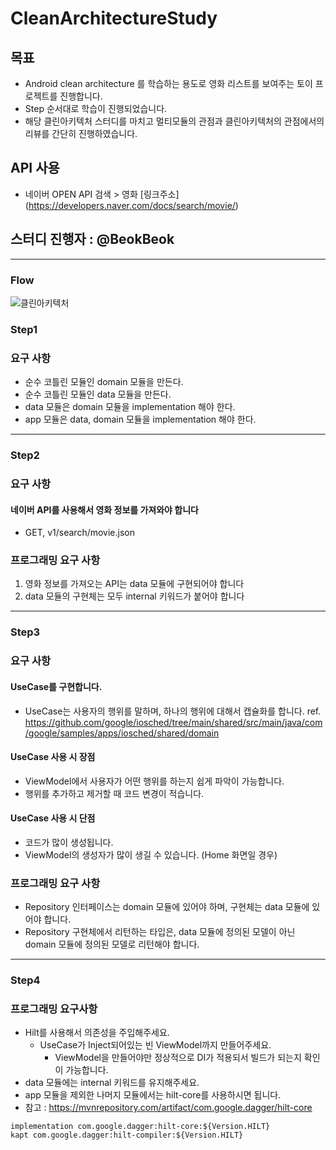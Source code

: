 # CleanArchitectureStudy

## 목표
- Android clean architecture 를 학습하는 용도로 영화 리스트를 보여주는 토이 프로젝트를 진행합니다.
- Step 순서대로 학습이 진행되었습니다.
- 해당 클린아키텍처 스터디를 마치고 멀티모듈의 관점과 클린아키텍처의 관점에서의 리뷰를 간단히 진행하였습니다.

## API 사용
- 네이버 OPEN API 검색 > 영화
  [링크주소]
  (https://developers.naver.com/docs/search/movie/)
  
## 스터디 진행자 : @BeokBeok

---

### Flow
![클린아키텍처](https://user-images.githubusercontent.com/7857824/140921082-d5b0d673-9899-4774-932d-04bad64f7cc4.png)

### Step1
### 요구 사항
- 순수 코틀린 모듈인 domain 모듈을 만든다.
- 순수 코틀린 모듈인 data 모듈을 만든다.
- data 모듈은 domain 모듈을 implementation 해야 한다.
- app 모듈은 data, domain 모듈을 implementation 해야 한다.

---

### Step2
### 요구 사항
#### 네이버 API를 사용해서 영화 정보를 가져와야 합니다
- GET, v1/search/movie.json

### 프로그래밍 요구 사항
1. 영화 정보를 가져오는 API는 data 모듈에 구현되어야 합니다
2. data 모듈의 구현체는 모두 internal 키워드가 붙어야 합니다

---

### Step3
### 요구 사항
#### UseCase를 구현합니다.
- UseCase는 사용자의 행위를 말하며, 하나의 행위에 대해서 캡슐화를 합니다.
ref. https://github.com/google/iosched/tree/main/shared/src/main/java/com/google/samples/apps/iosched/shared/domain

#### UseCase 사용 시 장점
- ViewModel에서 사용자가 어떤 행위를 하는지 쉽게 파악이 가능합니다.
- 행위를 추가하고 제거할 때 코드 변경이 적습니다.

#### UseCase 사용 시 단점
- 코드가 많이 생성됩니다.
- ViewModel의 생성자가 많이 생길 수 있습니다. (Home 화면일 경우)

### 프로그래밍 요구 사항
- Repository 인터페이스는 domain 모듈에 있어야 하며, 구현체는 data 모듈에 있어야 합니다.
- Repository 구현체에서 리턴하는 타입은, data 모듈에 정의된 모델이 아닌 domain 모듈에 정의된 모델로 리턴해야 합니다.

---

### Step4
### 프로그래밍 요구사항
- Hilt를 사용해서 의존성을 주입해주세요.
    - UseCase가 Inject되어있는 빈 ViewModel까지 만들어주세요.
        - ViewModel을 만들어야만 정상적으로 DI가 적용되서 빌드가 되는지 확인이 가능합니다.
- data 모듈에는 internal 키워드를 유지해주세요.
- app 모듈을 제외한 나머지 모듈에서는 hilt-core를 사용하시면 됩니다.
- 참고 : https://mvnrepository.com/artifact/com.google.dagger/hilt-core

```
implementation com.google.dagger:hilt-core:${Version.HILT}
kapt com.google.dagger:hilt-compiler:${Version.HILT}
```
